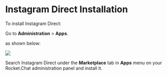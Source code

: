 # Instagram Direct Installation

To install Instagram Direct:

Go to **Administration** > **Apps**.

as shown below:

![](<../../../../.gitbook/assets/2021-11-20\_23-29-48 (1) (1) (1) (1) (26).png>)

Search Instagram Direct under the **Marketplace** tab in **Apps** menu on your Rocket.Chat administration panel and install it.
